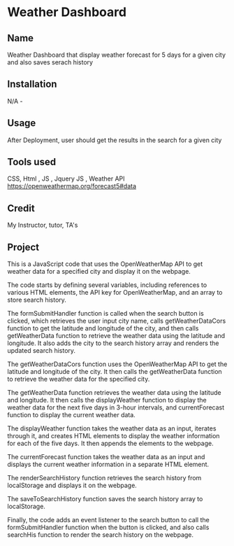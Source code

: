 # Weather Dashboard

## Name
Weather Dashboard that display weather forecast for 5 days for a given city and also saves serach history

## Installation
N/A -

## Usage
After Deployment, user should get the results in the search for a given city

## Tools used
CSS, Html , JS , Jquery
JS , Weather API  https://openweathermap.org/forecast5#data


## Credit
My Instructor, tutor, TA's

## Project 
This is a JavaScript code that uses the OpenWeatherMap API to get weather data for a specified city and display it on the webpage.

The code starts by defining several variables, including references to various HTML elements, the API key for OpenWeatherMap, and an array to store search history.

The formSubmitHandler function is called when the search button is clicked, which retrieves the user input city name, calls getWeatherDataCors function to get the latitude and longitude of the city, and then calls getWeatherData function to retrieve the weather data using the latitude and longitude. It also adds the city to the search history array and renders the updated search history.

The getWeatherDataCors function uses the OpenWeatherMap API to get the latitude and longitude of the city. It then calls the getWeatherData function to retrieve the weather data for the specified city.

The getWeatherData function retrieves the weather data using the latitude and longitude. It then calls the displayWeather function to display the weather data for the next five days in 3-hour intervals, and currentForecast function to display the current weather data.

The displayWeather function takes the weather data as an input, iterates through it, and creates HTML elements to display the weather information for each of the five days. It then appends the elements to the webpage.

The currentForecast function takes the weather data as an input and displays the current weather information in a separate HTML element.

The renderSearchHistory function retrieves the search history from localStorage and displays it on the webpage.

The saveToSearchHistory function saves the search history array to localStorage.

Finally, the code adds an event listener to the search button to call the formSubmitHandler function when the button is clicked, and also calls searchHis function to render the search history on the webpage.






